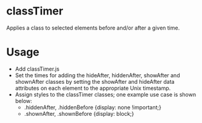 # classTimer
Applies a class to selected elements before and/or after a given time.
# Usage
- Add classTimer.js
- Set the times for adding the hideAfter, hiddenAfter, showAfter and shownAfter classes by setting the showAfter and hideAfter data attributes on each element to the appropriate Unix timestamp.
- Assign styles to the classTimer classes; one example use case is shown below:
  - .hiddenAfter, .hiddenBefore {display: none !important;}
  - .shownAfter, .shownBefore {display: block;}
